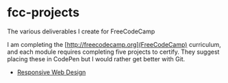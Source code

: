 # fcc-projects
The various deliverables I create for FreeCodeCamp

I am completing the [http://freecodecamp.org](FreeCodeCamp) curriculum, and each
module requires completing five projects to certify. They suggest placing these
in CodePen but I would rather get better with Git.

* [Responsive Web Design](rwd)
